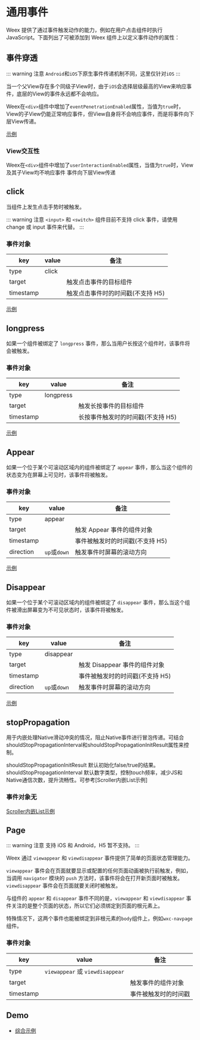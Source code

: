 # 通用事件

Weex 提供了通过事件触发动作的能力，例如在用户点击组件时执行 JavaScript。下面列出了可被添加到 Weex 组件上以定义事件动作的属性：

## 事件穿透

::: warning 注意
`Android`和`iOS`下原生事件传递机制不同，这里仅针对`iOS`
:::

当一个父View存在多个同级子View时，由于`iOS`会选择层级最高的View来响应事件，底层的View的事件永远都不会响应。

Weex在`<div>`组件中增加了`eventPenetrationEnabled`属性，当值为`true`时，View的子View仍能正常响应事件，但View自身将不会响应事件，而是将事件向下层View传递。

[示例](https://jsplayground.taobao.org/raxplayground/c230a32e-489c-4fda-ae90-40faa6aaafbc??from=)

### View交互性

Weex在`<div>`组件中增加了`userInteractionEnabled`属性，当值为`true`时，View及其子View均不响应事件 事件向下层View传递

## click

当组件上发生点击手势时被触发。

::: warning 注意
`<input>` 和 `<switch>` 组件目前不支持 click 事件，请使用 change 或 input 事件来代替。
:::

### 事件对象

| key       | value | 备注                              |
| --------- | ----- | --------------------------------- |
| type      | click |                                   |
| target    |       | 触发点击事件的目标组件            |
| timestamp |       | 触发点击事件时的时间戳(不支持 H5) |

[示例](http://dotwe.org/vue/ad62b385c6b3cb7d038539f137be79ad)

## longpress

如果一个组件被绑定了 `longpress` 事件，那么当用户长按这个组件时，该事件将会被触发。

### 事件对象

| key       | value     | 备注                              |
| --------- | --------- | --------------------------------- |
| type      | longpress |                                   |
| target    |           | 触发长按事件的目标组件            |
| timestamp |           | 长按事件触发时的时间戳(不支持 H5) |

[示例](http://dotwe.org/vue/ad62b385c6b3cb7d038539f137be79ad)

## Appear

如果一个位于某个可滚动区域内的组件被绑定了 `appear` 事件，那么当这个组件的状态变为在屏幕上可见时，该事件将被触发。

### 事件对象

| key       | value        | 备注                            |
| --------- | ------------ | ------------------------------- |
| type      | appear       |                                 |
| target    |              | 触发 Appear 事件的组件对象      |
| timestamp |              | 事件被触发时的时间戳(不支持 H5) |
| direction | `up`或`down` | 触发事件时屏幕的滚动方向        |

[示例](http://dotwe.org/vue/ad62b385c6b3cb7d038539f137be79ad)

## Disappear

如果一个位于某个可滚动区域内的组件被绑定了 `disappear` 事件，那么当这个组件被滑出屏幕变为不可见状态时，该事件将被触发。

### 事件对象

| key       | value        | 备注                            |
| --------- | ------------ | ------------------------------- |
| type      | disappear    |                                 |
| target    |              | 触发 Disappear 事件的组件对象   |
| timestamp |              | 事件被触发时的时间戳(不支持 H5) |
| direction | `up`或`down` | 触发事件时屏幕的滚动方向        |

[示例](http://dotwe.org/vue/ad62b385c6b3cb7d038539f137be79ad)

## stopPropagation

用于内嵌处理Native滑动冲突的情况，阻止Native事件进行冒泡传递。可结合shouldStopPropagationInterval和shouldStopPropagationInitResult属性来控制。

shouldStopPropagationInitResult  默认初始化false/true的结果。
shouldStopPropagationInterval  默认数字类型，控制touch频率，减少JS和Native通信次数，提升流畅性。可参考[Scroller内嵌List示例]

### 事件对象无

[Scroller内嵌List示例](http://dotwe.org/vue/48ddb2f7339d1fb116135900a2dbc8e5)

## Page

::: warning 注意
支持 iOS 和 Android，H5 暂不支持。
:::

Weex 通过 `viewappear` 和 `viewdisappear` 事件提供了简单的页面状态管理能力。

`viewappear` 事件会在页面就要显示或配置的任何页面动画被执行前触发，例如，当调用 `navigator` 模块的 `push` 方法时，该事件将会在打开新页面时被触发。`viewdisappear` 事件会在页面就要关闭时被触发。

与组件的 `appear` 和 `disappear` 事件不同的是，`viewappear` 和 `viewdisappear` 事件关注的是整个页面的状态，所以它们必须绑定到页面的根元素上。

特殊情况下，这两个事件也能被绑定到非根元素的`body`组件上，例如`wxc-navpage`组件。

### 事件对象

| key       | value                           | 备注                 |
| --------- | ------------------------------- | -------------------- |
| type      | `viewappear` 或 `viewdisappear` |                      |
| target    |                                 | 触发事件的组件对象   |
| timestamp |                                 | 事件被触发时的时间戳 |



## Demo

- [综合示例](http://dotwe.org/vue/ad62b385c6b3cb7d038539f137be79ad)
